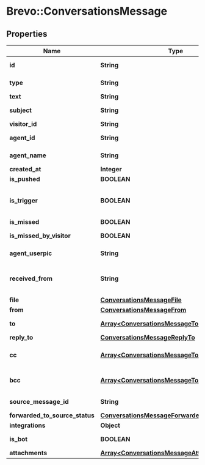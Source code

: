 # Brevo::ConversationsMessage

## Properties
Name | Type | Description | Notes
------------ | ------------- | ------------- | -------------
**id** | **String** | Message ID. It can be used for further manipulations with the message. | [optional] 
**type** | **String** | &#x60;\&quot;agent\&quot;&#x60; for agents’ messages, &#x60;\&quot;visitor\&quot;&#x60; for visitors’ messages. | [optional] 
**text** | **String** | Message text or name of the attached file | [optional] 
**subject** | **String** | The subject line of the email message (only for messages sent to email threads). | [optional] 
**visitor_id** | **String** | visitor’s ID | [optional] 
**agent_id** | **String** | ID of the agent on whose behalf the message was sent (only in messages sent by an agent). | [optional] 
**agent_name** | **String** | Agent’s name as displayed to the visitor. Only in the messages sent by an agent. | [optional] 
**created_at** | **Integer** | Timestamp in milliseconds. | [optional] 
**is_pushed** | **BOOLEAN** | &#x60;true&#x60; for pushed messages | [optional] 
**is_trigger** | **BOOLEAN** | &#x60;true&#x60; for automatic messages from “Targeted chats &amp; triggers” and API (https://developers.brevo.com/docs/javascript-api-reference#sendautomessage) | [optional] 
**is_missed** | **BOOLEAN** | &#x60;true&#x60; for missed and offline messages. | [optional] 
**is_missed_by_visitor** | **BOOLEAN** | &#x60;true&#x60; for unread agent’s messages in finished chats. | [optional] 
**agent_userpic** | **String** | Only set if the agent has uploaded a profile picture. | [optional] 
**received_from** | **String** | In two-way integrations, messages sent via REST API can be marked with receivedFrom property and then filtered out when received in a webhook to avoid infinite loop. | [optional] 
**file** | [**ConversationsMessageFile**](ConversationsMessageFile.md) |  | [optional] 
**from** | [**ConversationsMessageFrom**](ConversationsMessageFrom.md) |  | [optional] 
**to** | [**Array&lt;ConversationsMessageTo&gt;**](ConversationsMessageTo.md) | An array containing details of the recipients (applicable only to messages in email threads). | [optional] 
**reply_to** | [**ConversationsMessageReplyTo**](ConversationsMessageReplyTo.md) |  | [optional] 
**cc** | [**Array&lt;ConversationsMessageTo&gt;**](ConversationsMessageTo.md) | An array containing details of the carbon copy (CC) recipients (applicable only to messages in email threads). | [optional] 
**bcc** | [**Array&lt;ConversationsMessageTo&gt;**](ConversationsMessageTo.md) | An array containing details of the blind carbon copy (BCC) recipients (applicable only to messages in email threads). | [optional] 
**source_message_id** | **String** | The ID of the message assigned by the integration source. | [optional] 
**forwarded_to_source_status** | [**ConversationsMessageForwardedToSourceStatus**](ConversationsMessageForwardedToSourceStatus.md) |  | [optional] 
**integrations** | **Object** | Integration details. | [optional] 
**is_bot** | **BOOLEAN** | &#x60;true&#x60; for automated messages generated by an AI bot. | [optional] 
**attachments** | [**Array&lt;ConversationsMessageAttachments&gt;**](ConversationsMessageAttachments.md) | An array of file attachments. | [optional] 


